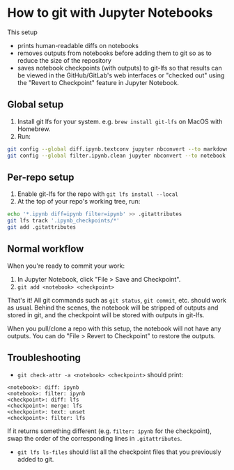 # How to git with Jupyter Notebooks

This setup
- prints human-readable diffs on notebooks
- removes outputs from notebooks before adding them to git so as to reduce the
  size of the repository
- saves notebook checkpoints (with outputs) to git-lfs so that results can be
  viewed in the GitHub/GitLab's web interfaces or "checked out" using the
  "Revert to Checkpoint" feature in Jupyter Notebook.

## Global setup

1. Install git lfs for your system. e.g. `brew install git-lfs` on MacOS with Homebrew.
2. Run:

```bash
git config --global diff.ipynb.textconv jupyter nbconvert --to markdown --stdout --log-level=0 --ClearOutputPreprocessor.enabled=True
git config --global filter.ipynb.clean jupyter nbconvert --to notebook --stdin --stdout --log-level=0 --ClearOutputPreprocessor.enabled=True
```

## Per-repo setup

1. Enable git-lfs for the repo with `git lfs install --local`
2. At the top of your repo's working tree, run:

```bash
echo '*.ipynb diff=ipynb filter=ipynb' >> .gitattributes
git lfs track '.ipynb_checkpoints/*'
git add .gitattributes
```

## Normal workflow

When you're ready to commit your work:

1. In Jupyter Notebook, click "File > Save and Checkpoint".
2. `git add <notebook> <checkpoint>`

That's it! All git commands such as `git status`, `git commit`, etc. should
work as usual. Behind the scenes, the notebook will be stripped of outputs and
stored in git, and the checkpoint will be stored with outputs in git-lfs.

When you pull/clone a repo with this setup, the notebook will not have any
outputs. You can do "File > Revert to Checkpoint" to restore the outputs.

## Troubleshooting

- `git check-attr -a <notebook> <checkpoint>` should print:

```
<notebook>: diff: ipynb
<notebook>: filter: ipynb
<checkpoint>: diff: lfs
<checkpoint>: merge: lfs
<checkpoint>: text: unset
<checkpoint>: filter: lfs
```

If it returns something different (e.g. `filter: ipynb` for the checkpoint),
swap the order of the corresponding lines in `.gitattributes`.

- `git lfs ls-files` should list all the checkpoint files that you previously
  added to git.
